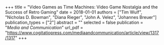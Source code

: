 +++
title = "Video Games as Time Machines: Video Game Nostalgia and the Success of Retro Gaming"
date = 2018-01-01
authors = ["Tim Wulf", "Nicholas D. Bowman", "Diana Rieger", "John A. Velez", "Johannes Breuer"]
publication_types = ["2"]
abstract = ""
selected = false
publication = "*Media and Communication*"
url_pdf = "https://www.cogitatiopress.com/mediaandcommunication/article/view/1317/1317"
+++

